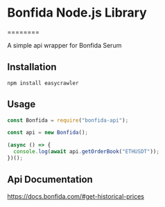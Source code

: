 # Bonfida Node.js Library

========

A simple api wrapper for Bonfida Serum

## Installation

    npm install easycrawler

## Usage

```javascript
const Bonfida = require("bonfida-api");

const api = new Bonfida();

(async () => {
  console.log(await api.getOrderBook("ETHUSDT"));
})();
```

## Api Documentation

https://docs.bonfida.com/#get-historical-prices
